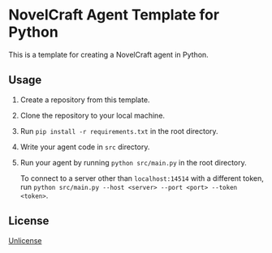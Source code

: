 # NovelCraft Agent Template for Python

This is a template for creating a NovelCraft agent in Python.

## Usage

1. Create a repository from this template.

2. Clone the repository to your local machine.

3. Run `pip install -r requirements.txt` in the root directory.

4. Write your agent code in `src` directory.

5. Run your agent by running `python src/main.py` in the root directory.

    To connect to a server other than `localhost:14514` with a different token, run `python src/main.py --host <server> --port <port> --token <token>`.

## License

[Unlicense](https://choosealicense.com/licenses/unlicense/)
